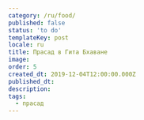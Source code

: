 ```yaml
---
category: /ru/food/
published: false
status: 'to do'
templateKey: post
locale: ru
title: Прасад в Гита Бхаване
image:
order: 5
created_dt: 2019-12-04T12:00:00.000Z
published_dt:
description:
tags:
  - прасад
---
```

